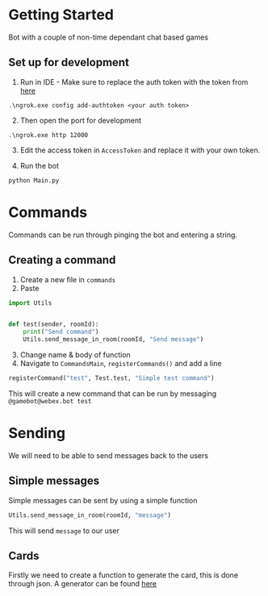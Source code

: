 # Getting Started

Bot with a couple of non-time dependant chat based games

## Set up for development
1. Run in IDE - Make sure to replace the auth token with the token from [here](https://dashboard.ngrok.com/get-started/your-authtoken)
```
.\ngrok.exe config add-authtoken <your auth token>
```

2. Then open the port for development
```
.\ngrok.exe http 12000
```

3. Edit the access token in `AccessToken` and replace it with your own token.

4. Run the bot
```
python Main.py
```


# Commands
Commands can be run through pinging the bot and entering a string.


## Creating a command
1. Create a new file in `commands`
2. Paste 
```python
import Utils


def test(sender, roomId):
    print("Send command")
    Utils.send_message_in_room(roomId, "Send message")
```
3. Change name & body of function
4. Navigate to `CommandsMain`, `registerCommands()` and add a line 
```python
registerCommand("test", Test.test, "Simple test command")
```

This will create a new command that can be run by messaging `@gamebot@webex.bot test`


# Sending

We will need to be able to send messages back to the users

## Simple messages

Simple messages can be sent by using a simple function

```Python
Utils.send_message_in_room(roomId, "message")
```
This will send `message` to our user

## Cards

Firstly we need to create a function to generate the card, this is done through json.
A generator can be found [here](https://developer.webex.com/buttons-and-cards-designer)
